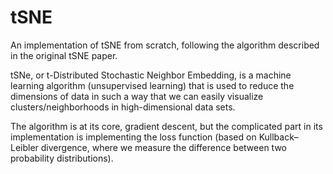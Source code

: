 # tSNE
An implementation of tSNE from scratch, following the algorithm described in the original tSNE paper.

tSNe, or t-Distributed Stochastic Neighbor Embedding, is a machine learning algorithm (unsupervised learning) that is used to reduce the dimensions of data in such a way that we can easily visualize clusters/neighborhoods in high-dimensional data sets.

The algorithm is at its core, gradient descent, but the complicated part in its implementation is implementing the loss function (based on Kullback–Leibler divergence, where we measure the difference between two probability distributions). 
